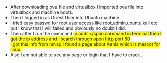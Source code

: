 * After downloading ova file and virtualbox I imported ova file into virtualbox and machine boots.
* Then I logged in as Guest User into Ubuntu machine.
* I tried easy passwd for root user access like root,admin,ubuntu,kali etc. but I know that I will failed and obviously no doubt I did.
* Then after I run the command <span style="background-color: #FFFF00">ip addr </span command in terminal then I got the ip address and I search through open http port 80 <br> I got this info from nmap I found a page about Xenia which is mascot for linux.
* Also I am not able to see any page or login that I have to crack ..
